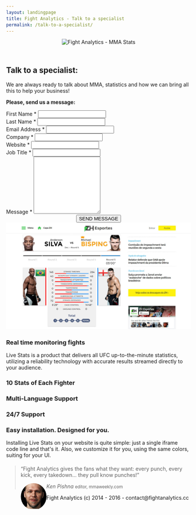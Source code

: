 ```yaml
---
layout: landingpage
title: Fight Analytics - Talk to a specialist
permalink: /talk-to-a-specialist/
---
```



<header class="navbar-free-trial">
    <nav class="navbar navbar-landing navbar-inverse">
        <div class="container">
            <div class="navbar-header">
                <a class="navbar-brand">
                    <img alt="Fight Analytics - MMA Stats" src="{{ '/images/fight-analytics-logo.png' | prepend: site.baseurl }}">
                </a>
            </div>
        </div>
    </nav>
</header>
<article>
    <div class="header-landing">
        <div class="container">
            <div class="inner-text col-md-6 col-md-offset-6">
                <h1>Talk to a specialist:</h1>
                <p>We are always ready to talk about MMA, statistics and how we can bring all this to help your business!</p> <p><strong>Please, send us a message:</strong></p>  
            </div>
        </div>
    </div>
    <div class="container">
        <div class="row">
            <div class="core-content col-md-6 free-trial-push">
                <div class="card-md">
                    <div class="thumbnail">
                        <div class="caption">
                            <!-- Begin MailChimp Signup Form -->
                            <div id="mc_embed_signup">
                                <form id="form-talk-to-a-specialist" name="mc-embedded-subscribe-form" class="validate">
                                    <div id="mc_embed_signup_scroll">
                                        <div class="row">
                                            <div class="form-group col-md-6">
                                                <label for="mce-FNAME">First Name <span class="asterisk">*</span></label>
                                                <input type="text" value="" name="FNAME" class="required form-control" required id="mce-FNAME">
                                            </div>
                                            <div class="form-group col-md-6">
                                                <label for="mce-LNAME">Last Name  <span class="asterisk">*</span></label>
                                                <input type="text" value="" name="LNAME" class="form-control" required id="mce-LNAME">
                                            </div>
                                        </div>
                                        <div class="row">
                                            <div class="form-group col-md-6">
                                                <label for="mce-EMAIL">Email Address <span class="asterisk">*</span></label>
                                                <input type="email" value="" name="EMAIL" class="form-control email" required id="mce-EMAIL">
                                            </div>
                                            <div class="form-group col-md-6">
                                                <label for="mce-COMPANY">Company <span class="asterisk">*</span></label>
                                                <input type="text" value="" name="COMPANY" class="form-control" required id="mce-COMPANY">
                                            </div>
                                        </div>
                                        <div class="row">
                                            <div class="form-group col-md-6">
                                                <label for="mce-WEBSITE">Website <span class="asterisk">*</span></label>
                                                <input type="url" value="" name="WEBSITE" class="form-control url" id="mce-WEBSITE">
                                            </div>
                                            <div class="form-group col-md-6">
                                                <label for="mce-JOBTITLE">Job Title <span class="asterisk">*</span></label>
                                                <input type="text" value="" name="JOBTITLE" class="form-control" required id="mce-JOBTITLE">
                                            </div>
                                        </div>
                                        <div class="row">
                                            <div class="form-group col-md-12">
                                                <label for="mce-MESSAGE">Message <span class="asterisk">*</span></label>
                                                <textarea name="" id="" rows="10" class="form-control" id="mce-MESSAGE" required></textarea>
                                            </div>
                                        </div>
                                        <div id="mce-responses" class="clear">
                                            <div class="response" id="mce-error-response" style="display:none"></div>
                                            <div class="response" id="mce-success-response" style="display:none"></div>
                                        </div>    <!-- real people should not fill this in and expect good things - do not remove this or risk form bot signups-->
                                        <div style="position: absolute; left: -5000px;" aria-hidden="true"><input type="text" name="b_5cae10e10871b3ddcfd442ba5_d5b23ebcef" tabindex="-1" value=""></div>
                                        <div style="text-align: center;">
                                            <div class="clear"><!-- <input type="submit" value="" name="subscribe" id="mc-embedded-subscribe" class="btn btn-primary btn-lg"> -->
                                                <button class="btn btn-lg btn-primary" id="button-send">
                                                    SEND MESSAGE
                                                </button>
                                            </div>
                                        </div>
                                    </div>
                                </form>
                            </div>
                            <!--End mc_embed_signup-->
                        </div>
                    </div>
                </div>
            </div>
            <div class="core-content col-md-6 free-trial-pull">
                <div class="mockup">
                    <div class="mockup-header">
                        <span class="glyphicon glyphicon-menu-hamburger pull-right" aria-hidden="true"></span>
                        <div class="mc-button-group">
                            <div class="mc-button mc-button-order-1"></div>
                            <div class="mc-button mc-button-order-2"></div>
                            <div class="mc-button mc-button-order-3"></div>
                        </div>
                        <div class="f-search-group">
                            <div class="f-search-input"></div>
                        </div>
                    </div>
                    <div class="mockup-body">
                        <img src="/images/mockup-zero-hora.jpg" alt="Live MMA stats data feed demonstration">
                    </div>
                </div>
                <div class="list-feature">
                    <h3 class="feature-title"><i class="fa fa-refresh"></i> Real time monitoring fights</h3>
                    <p>Live Stats is a product that delivers all UFC up-to-the-minute statistics, utilizing a reliability technology with accurate results streamed directly to your audience.</p>
                </div>
                <div class="row">
                    <div class="card-sm col-md-4">
                        <i class="fa fa-line-chart"></i>
                        <h3>10 Stats of Each Fighter</h3>
                    </div>
                    <div class="card-sm col-md-4">
                        <i class="fa fa-language"></i>
                        <h3>Multi-Language Support</h3> 
                    </div>
                    <div class="card-sm col-md-4">
                        <i class="fa fa-support"></i>
                        <h3>24/7 Support</h3>
                    </div>
                </div>
                <div class="list-feature">
                    <h3><i class="fa fa-check-circle"></i> Easy installation. Designed for you.</h3>
                    <p>Installing Live Stats on your website is quite simple: just a single iframe code line and that's it. Also, we customize it for you, using the same colors, suiting for your UI.</p>
                </div>
                <div class="row">
                    <blockquote style="margin-top: 20px">
                        <p>“Fight Analytics gives the fans what they want:
                        every punch, every kick, every takedown...
                        they pull know punches!” </p>
                        <footer>
                            <span class="client-img" style="width: 70px; border-radius: 50%; float: left; overflow: hidden; display: block;"><img src="/images/kean-pishna.jpg" style="width: 70px;"></span>
                            <div class="text-cite">
                                <cite>Ken Pishna</cite>
                                <small>editor, mmaweekly.com</small>
                            </div>
                        </footer>
                    </blockquote>
                </div>
            </div>
        </div>
    </div>  
</article>

<div class="footer-landing">
    <p>Fight Analytics (c) 2014 - 2016 - contact@fightanalytics.cc</p>
</div>